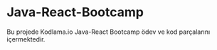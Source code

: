 # Java-React-Bootcamp
Bu projede Kodlama.io  Java-React Bootcamp ödev ve kod parçalarını içermektedir.
